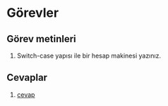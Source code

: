 # Görevler

## Görev metinleri

1. Switch-case yapısı ile bir hesap makinesi yazınız.

## Cevaplar

1. [cevap](gorev1.c)